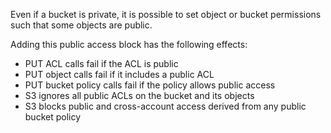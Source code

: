 Even if a bucket is private, it is possible to set object or bucket permissions such that some objects are public.

Adding this public access block has the following effects:

* PUT ACL calls fail if the ACL is public
* PUT object calls fail if it includes a public ACL
* PUT bucket policy calls fail if the policy allows public access
* S3 ignores all public ACLs on the bucket and its objects
* S3 blocks public and cross-account access derived from any public bucket policy
